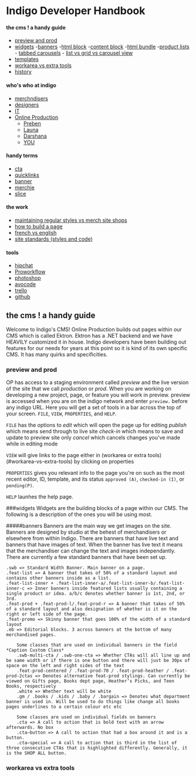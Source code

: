 # Indigo Developer Handbook

#### the cms ! a handy guide
- [preview and prod](#preview-and-prod)
- [widgets](#widgets)
	-[banners](#banners)
	-[html block](#html-block)
	-[content block](#content-block)
	-[html bundle](#html-bundle)
	-[product lists](#product-lists)
		- [tabbed carousels](#tabbed-carousels)
		- [list vs grid vs carousel view](#list-vs-grid-vs-carousel-view)
- [templates](#templates)
- [workarea vs extra tools](#workarea-vs-extra-tools)
- [history](#history)

#### who's who at indigo
- [merchndisers](#)
- [designers](#)
- [IT](#)
- [Online Production](#)
	- [Preben](#)
	- [Launa](#)
	- [Darshana](#)
	- [YOU](#)

#### handy terms
- [cta](#)
- [quicklinks](#)
- [banner](#)
- [merchie](#)
- [slice](#)

#### the work
- [maintaining regular styles vs merch site shops](#)
- [how to build a page](#)
- [french vs english](#)
- [site standards (styles and code)](#)

#### tools
- [hipchat](#)
- [Proworkflow](#)
- [photoshop](#)
- [avocode](#)
- [trello](#)
- [github](#)

## the cms ! a handy guide
Welcome to Indigo's CMS!
Online Production builds out pages within our CMS which is called Ektron. Ektron has a .NET backend and we have HEAVILY customized it in house. Indigo developers have been building out features for our needs for years at this point so it is kind of its own specific CMS. It has many quirks and specificities. 

### preview and prod
OP has access to a staging environment called *preview* and the live version of the site that we call *production* or *prod*. When you are working on developing a new project, page, or feature you will work in preview. preview is accessed when you are on the indigo network and enter `preview.` before any indigo URL. Here you will get a set of tools in a bar across the top of your screen.  `FILE`, `VIEW`, `PROPERTIES`, and `HELP`.

`FILE` has the options to 
*edit* which will open the page up for editing
*publish* which means send through to live site
*check-in* which means to save and update to preview site only
*cancel* which cancels changes you've made while in editing mode

`VIEW` will give links to the page either in (workarea or extra tools)(#workarea-vs-extra-tools) by clicking on properties

`PROPERTIES` gives you relevant info to the page you're on such as the most recent editor, ID, template, and its status `approved (A)`, `checked-in (I)`, or `pending(P)`.

`HELP` launhes the help page.

###widgets
Widgets are the building blocks of a page within our CMS. The following is a description of the ones you will be using most.

#####banners
Banners are the main way we get images on the site. Banners are designed by studio at the behest of merchandisers or elsewhere from within Indigo. There are banners that have live text and banners that have images of text. When the banner has live text it means that the merchandiser can change the text and images independantly. There are currently a few standard banners that have been set up.

	.swb => Standard Width Banner. Main banner on a page.
	.feat-list => A banner that takes of 50% of a standard layout and contains other banners inside as a list.
	.feat-list-inner + .feat-list-inner-a/.feat-list-inner-b/.feat-list-inner-c => Inner banners inside featured lists usually containing a single product or idea. a/b/c denotes whether banner is 1st, 2nd, or 3rd.
	.feat-prod + .feat-prod-l/.feat-prod-r => A banner that takes of 50% of a standard layout and also designation of whether is it on the right or left side of the page.
	.feat-promo => Skinny banner that goes 100% of the width of a standard layout
	.eb => Editorial blocks. 3 across banners at the bottom of many merchandised pages.

		Some classes that are used on individual banners in the field *Caption Custom Class*
		.swb-multi-cta / .swb-one-cta => Whether CTAs will all line up and be same width or if there is one button and there will just be 30px of space on the left and right sides of the text
		.feat-prod-centered / .feat-prod-70 / .feat-prod-heather / .feat-prod-2ctas => Denotes alternative feat-prod stylings. Can currently be viewed on Gifts page, Books dept page, Heather’s Picks, and Teen Books, respectively
		.white => Whether text will be white
		.gm / .books / .kids / .baby / .bargain => Denotes what department banner is used in. Will be used to do things like change all books pages underlines to a certain colour etc etc

		Some classes are used on individual fields on banners
		.cta => A call to action that is bold text with an arrow afterwards. No box
		.cta—button => A call to action that had a box around it and is a button.
		.cta—special => A call to action that is third in the list of three consecutive CTAs that is highlighted differently. Generally, it is the SHOP ALL button.

### workarea vs extra tools









